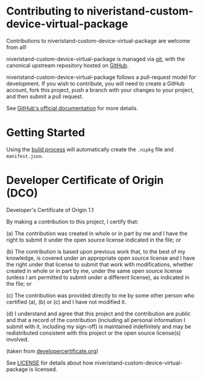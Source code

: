 # Contributing to niveristand-custom-device-virtual-package

Contributions to niveristand-custom-device-virtual-package are welcome from all!

niveristand-custom-device-virtual-package is managed via [git](https://git-scm.com), with the canonical upstream
repository hosted on [GitHub](https://github.com/ni/niveristand-custom-device-virtual-package/).

niveristand-custom-device-virtual-package follows a pull-request model for development.  If you wish to
contribute, you will need to create a GitHub account, fork this project, push a
branch with your changes to your project, and then submit a pull request.

See [GitHub's official documentation](https://help.github.com/articles/using-pull-requests/) for more details.

# Getting Started

Using the [build process](https://github.com/ni/niveristand-custom-device-build-tools) will automatically create the `.nipkg` file and `manifest.json`.

# Developer Certificate of Origin (DCO)

   Developer's Certificate of Origin 1.1

   By making a contribution to this project, I certify that:

   (a) The contribution was created in whole or in part by me and I
       have the right to submit it under the open source license
       indicated in the file; or

   (b) The contribution is based upon previous work that, to the best
       of my knowledge, is covered under an appropriate open source
       license and I have the right under that license to submit that
       work with modifications, whether created in whole or in part
       by me, under the same open source license (unless I am
       permitted to submit under a different license), as indicated
       in the file; or

   (c) The contribution was provided directly to me by some other
       person who certified (a), (b) or (c) and I have not modified
       it.

   (d) I understand and agree that this project and the contribution
       are public and that a record of the contribution (including all
       personal information I submit with it, including my sign-off) is
       maintained indefinitely and may be redistributed consistent with
       this project or the open source license(s) involved.

(taken from [developercertificate.org](https://developercertificate.org/))

See [LICENSE](https://github.com/ni/niveristand-custom-device-virtual-package/blob/master/LICENSE)
for details about how niveristand-custom-device-virtual-package is licensed.
